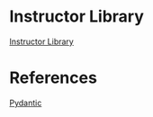 # Instructor Library

[Instructor Library](https://github.com/jxnl/instructor)

# References

[Pydantic](https://github.com/pydantic/pydantic)